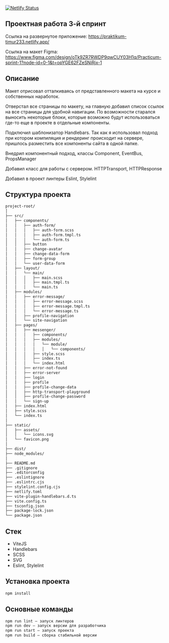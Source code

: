 [![Netlify Status](https://api.netlify.com/api/v1/badges/2a668cd5-3654-4c56-a540-19a633e37d11/deploy-status)](https://app.netlify.com/sites/praktikum-timur233/deploys)


## Проектная работа 3-й спринт

Ссылка на развернутое приложение: https://praktikum-timur233.netlify.app/

Ссылка на макет Figma: https://www.figma.com/design/oTk9ZR7RWDP9qwCUY03H1q/Practicum-sprint-1?node-id=0-1&t=opYGE62FZeSNiRjx-1

## Описание

Макет отрисовал отталкиваясь от представленного макета на курсе и собственных наработок.

Отверстал все страницы по макету, на главную добавил список ссылок на все страницы для удобной навигации. По возможности старался выносить некоторые блоки, которые возможно будут использоваться где-то еще в проекте в отдельные компоненты. 

Подключил шаблонизатор Handlebars. Так как я использовал подход при котором компиляция и рендеринг происходит на сервере, пришлось разместить все компоненты сайта в одной папке.

Внедрил компонентный подход, классы Сomponent, EventBus, PropsManager

Добавил класс для работы с сервером. HTTPTransport, HTTPResponse

Добавил в проект линтеры Eslint, Stylelint

## Структура проекта

```bash
project-root/
│
├── src/
│   ├── components/
│   │   ├── auth-form/
│   │   │   ├── auth-form.scss
│   │   │   ├── auth-form.tmpl.ts
│   │   │   └── auth-form.ts
│   │   ├── button
│   │   ├── change-avatar
│   │   ├── change-data-form
│   │   ├── form-group
│   │   └── user-data-form
│   ├── layout/
│   │   └── main/
│   │   │   ├── main.scss
│   │   │   ├── main.tmpl.ts
│   │   │   └── main.ts
│   ├── modules/
│   │   ├── error-message/
│   │   │   ├── error-message.scss
│   │   │   ├── error-message.tmpl.ts
│   │   │   └── error-message.ts
│   │   ├── profile-navigation
│   │   └── site-navigation
│   ├── pages/
│   │   ├── messenger/
│   │   │   ├── components/
│   │   │   ├── modules/
│   │   │   │   └── module/
│   │   │   │   │   └── components/
│   │   │   ├── style.scss
│   │   │   ├── index.ts
│   │   │   └── index.html
│   │   ├── error-not-found
│   │   ├── error-server
│   │   ├── login
│   │   ├── profile
│   │   ├── profile-change-data
│   │   ├── http-transport-playground
│   │   ├── profile-change-password
│   │   └── sign-up
│   ├── index.html
│   ├── style.scss
│   └── index.ts
│
├── static/
│   ├── assets/
│   │   └── icons.svg
│   └── favicon.png
│
├── dist/
├── node_modules/
│
├── README.md
├── .gitignore
├── .editorconfig
├── .eslintignore
├── .eslintrc.cjs
├── stylelint.config.cjs
├── netlify.toml
├── vite-plugin-handlebars.d.ts
├── vite.config.ts
├── tsconfig.json
├── package-lock.json
└── package.json
```

## Стек

- ViteJS
- Handlebars
- SCSS
- SVG
- Eslint, Stylelint

## Установка проекта

```bash
npm install
```

## Основные команды

```bash
npm run lint — запуск линтеров
npm run dev — запуск версии для разработчика
npm run start — запуск проекта
npm run build — сборка стабильной версии
```
